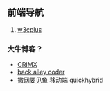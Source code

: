 ## 前端导航  


1. [w3cplus](https://www.w3cplus.com/)


### 大牛博客？
- [CRIMX](https://blog.crimx.com/archives/)
- [back alley coder](http://www.backalleycoder.com/)
- [撒网要见鱼](http://www.dailichun.com/blog/archive.html) 移动端 quickhybrid